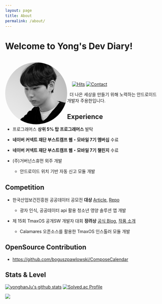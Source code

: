 ```yaml
---
layout: page
title: About
permalink: /about/
---
```



# Welcome to Yong's Dev Diary!


<br>

<img align="left" width="200" height="200" src="/public/img/me.png" style="border-radius:100%" >

<Br><br>

&nbsp; &nbsp;  [![Hits](https://hits.seeyoufarm.com/api/count/incr/badge.svg?url=https%3A%2F%2Fgithub.com%2FyonghanJu&count_bg=%2379C83D&title_bg=%23555555&icon=&icon_color=%23E7E7E7&title=hits&edge_flat=false)](https://hits.seeyoufarm.com) 
[![Contact](https://img.shields.io/badge/Contact-0FE4FF)](mailto:ju990828@naver.com)

&nbsp;&nbsp;더 나은 세상을 만들기 위해 노력하는 안드로이드 개발자 주용한입니다.

## Experience

- 프로그래머스 __상위 5% 탑 프로그래머스__ 발탁

- __네이버 커넥트 재단 부스트캠프 웹・모바일 7기 멤버십__ 수료

- __네이버 커넥트 재단 부스트캠프 웹・모바일 7기 챌린지__ 수료

- (주)거버넌스휴먼 외주 개발

     - 안드로이드 위치 기반 자동 신고 모듈 개발


## Competition

- 한국산업보건진흥원 공공데이터 공모전 __대상__ [Article], [Repo]
  
     - 광자 인식, 공공데이터 api 활용 청소년 영양 솔루션 앱 개발

- 제 15회 TmaxOS 공개SW 개발자 대회 __장려상__ [공식 Blog], [작품 소개]

     - Calamares 오픈소스를 활용한 TmaxOS 인스톨러 모듈 개발

 
## OpenSource Contribution

- https://github.com/boguszpawlowski/ComposeCalendar

## Stats & Level

[![yonghanJu's github stats](https://github-readme-stats.vercel.app/api?username=yonghanJu&theme=algolia)](https://github.com/yonghanJu)
[![Solved.ac Profile](http://mazassumnida.wtf/api/generate_badge?boj=ju990828)](https://solved.ac/ju990828)

![](https://raw.githubusercontent.com/yonghanJu/yonghanJu/output/github-contribution-grid-snake.svg)

[공식 Blog]:https://m.post.naver.com/viewer/postView.naver?volumeNo=32557003&memberNo=33037825
[작품 소개]:http://bypub.kr/ebook/oss2021-1/index.html#p=60
[Repo]:https://github.com/Lite-Weight/LiteWeight_Android
[Article]: https://it.chosun.com/site/data/html_dir/2023/09/01/2023090101142.html
